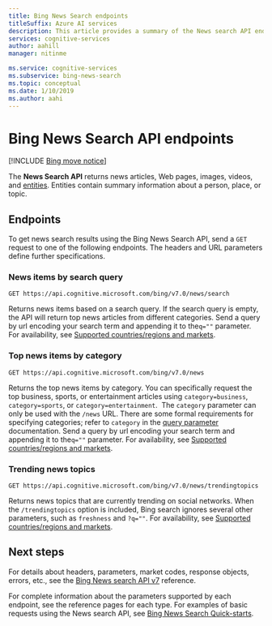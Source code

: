 ```yaml
---
title: Bing News Search endpoints
titleSuffix: Azure AI services
description: This article provides a summary of the News search API endpoints; news, top news, and trending news.
services: cognitive-services
author: aahill
manager: nitinme

ms.service: cognitive-services
ms.subservice: bing-news-search
ms.topic: conceptual
ms.date: 1/10/2019
ms.author: aahi
---
```


# Bing News Search API endpoints

[!INCLUDE [Bing move notice](../bing-web-search/includes/bing-move-notice.md)]

The **News Search API** returns news articles, Web pages, images, videos, and [entities](../bing-entities-search/overview.md). Entities contain summary information about a person, place, or topic.

## Endpoints

To get news search results using the Bing News Search API, send a `GET` request to one of the following endpoints. The headers and URL parameters define further specifications.

### News items by search query

```
GET https://api.cognitive.microsoft.com/bing/v7.0/news/search
```

Returns news items based on a search query. If the search query is empty, the API will return top news articles from different categories. Send a query by url encoding your search term and appending it to the`q=""` parameter. For availability, see [Supported countries/regions and markets](language-support.md#supported-markets-for-news-search-endpoint).

### Top news items by category

```
GET https://api.cognitive.microsoft.com/bing/v7.0/news  
```

Returns the top news items by category. You can specifically request the top business, sports, or entertainment articles using `category=business`, `category=sports`, or `category=entertainment`.  The `category` parameter can only be used with the `/news` URL. There are some formal requirements for specifying categories; refer to `category` in the [query parameter](/rest/api/cognitiveservices-bingsearch/bing-news-api-v7-reference#query-parameters) documentation. Send a query by url encoding your search term and appending it to the`q=""` parameter. For availability, see [Supported countries/regions and markets](language-support.md#supported-markets-for-news-endpoint).

### Trending news topics 

```
GET https://api.cognitive.microsoft.com/bing/v7.0/news/trendingtopics
```

Returns news topics that are currently trending on social networks. When the `/trendingtopics` option is included, Bing search ignores several other parameters, such as `freshness` and `?q=""`. For availability, see [Supported countries/regions and markets](language-support.md#supported-markets-for-news-trending-endpoint).

## Next steps

For details about headers, parameters, market codes, response objects, errors, etc., see the [Bing News search API v7](/rest/api/cognitiveservices-bingsearch/bing-news-api-v7-reference) reference.

For complete information about the parameters supported by each endpoint, see the reference pages for each type.
For examples of basic requests using the News search API, see [Bing News Search Quick-starts](/azure/cognitive-services/bing-news-search).
